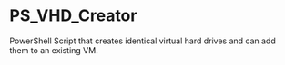 # PS_VHD_Creator
 PowerShell Script that creates identical virtual hard drives and can add them to an existing VM.
